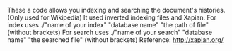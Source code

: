 These a code allows you indexing and searching the document's histories. (Only used for Wikipedia)
It used inverted indexing files and Xapian.
For index uses ./"name of your index" "database name" "the path of file" (without brackets)
For search uses ./"name of your search" "database name" "the searched file" (without brackets)
Reference: http://xapian.org/
